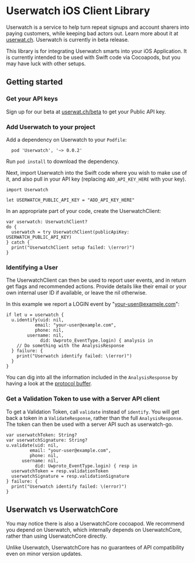 # Userwatch iOS Client Library

Userwatch is a service to help turn repeat signups and account sharers into
paying customers, while keeping bad actors out. Learn more about it at
[userwat.ch](https://userwat.ch). Userwatch is currently in beta release.

This library is for integrating Userwatch smarts into your iOS Application.
It is currently intended to be used with Swift code via Cocoapods, but you
may have luck with other setups.

## Getting started

### Get your API keys

Sign up for our beta at [userwat.ch/beta](https://www.userwat.ch/beta) to get
your Public API key.


### Add Userwatch to your project

Add a dependency on Userwatch to your `Podfile`:
```
  pod 'Userwatch', '~> 0.0.2'
```
Run `pod install` to download the dependency.

Next, import Userwatch into the Swift code where you wish to make use of it,
and also pull in your API key (replacing `ADD_API_KEY_HERE` with your key).
```
import Userwatch

let USERWATCH_PUBLIC_API_KEY = "ADD_API_KEY_HERE"
```

In an appropriate part of your code, create the UserwatchClient:
```
var userwatch: UserwatchClient?
do {
  userwatch = try UserwatchClient(publicApiKey: USERWATCH_PUBLIC_API_KEY)
} catch {
  print("UserwatchClient setup failed: \(error)")
}
```


### Identifying a User

The UserwatchClient can then be used to report user events, and in return get
flags and recommended actions. Provide details like their email or your own
internal user ID if available, or leave the nil otherwise.

In this example we report a LOGIN event by "your-user@example.com":
```
if let u = userwatch {
  u.identify(uid: nil,
           email: "your-user@example.com",
           phone: nil,
        username: nil,
             did: Uwproto_EventType.login) { analysis in
    // Do something with the AnalysisResponse
  } failure: {
    print("Userwatch identify failed: \(error)")
  }
}
```

You can dig into all the information included in the `AnalysisResponse` by
having a look at the
[protocol buffer](https://github.com/Userwatch/userwatch-ios/blob/main/Userwatch/protos/userwatch_public.proto).


### Get a Validation Token to use with a Server API client

To get a Validation Token, call `validate` instead of `identify`. You will get
back a token in a `ValidateResponse`, rather than the full `AnalysisResponse`.
The token can then be used with a server API such as userwatch-go.
```
var userwatchToken: String?
var userwatchSignature: String?
u.validate(uid: nil,
         email: "your-user@example.com",
         phone: nil,
      username: nil,
           did: Uwproto_EventType.login) { resp in
  userwatchToken = resp.validationToken
  userwatchSignature = resp.validationSignature
} failure: {
  print("Userwatch identify failed: \(error)")
}
```


## Userwatch vs UserwatchCore

You may notice there is also a UserwatchCore cocoapod. We recommend you depend
on Userwatch, which internally depends on UserwatchCore, rather than using
UserwatchCore directly.

Unlike Userwatch, UserwatchCore has no guarantees of API compatibility even
on minor version updates.
